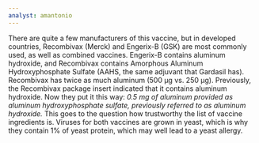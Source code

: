 ```yaml
---
analyst: amantonio
---
```


There are quite a few manufacturers of this vaccine, but in developed countries, Recombivax (Merck) and Engerix-B (GSK) are most commonly used, as well as combined vaccines.
Engerix-B contains aluminum hydroxide, and Recombivax contains Amorphous Aluminum Hydroxyphosphate Sulfate (AAHS, the same adjuvant that Gardasil has). Recombivax has twice as much aluminum (500 µg vs. 250 µg). Previously, the Recombivax package insert indicated that it contains aluminum hydroxide. Now they put it this way: *0.5 mg of aluminum provided as aluminum hydroxyphosphate sulfate, previously referred to as aluminum hydroxide.* This goes to the question how trustworthy the list of vaccine ingredients is.
Viruses for both vaccines are grown in yeast, which is why they contain 1% of yeast protein, which may well lead to a yeast allergy.
